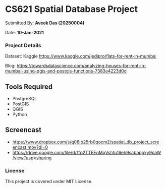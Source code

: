 # CS621 Spatial Database Project

Submitted By: **Aveek Das (20250004)**

Date: **10-Jan-2021**

### Project Details
Dataset: Kaggle https://www.kaggle.com/jedipro/flats-for-rent-in-mumbai

Blog: https://towardsdatascience.com/analyzing-houses-for-rent-in-mumbai-using-qgis-and-postgis-functions-7383e4223d0d

## Tools Required
* PostgreSQL
* PostGIS
* QGIS
* Python

## Screencast
* https://www.dropbox.com/s/q08lb25rb0qocm2/spatial_db_project_screencast.mov?dl=0
* https://drive.google.com/file/d/1fp2TTEEuMqVshtu16eh9sabapgky9paW/view?usp=sharing

### License
This project is covered under MIT License.